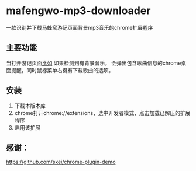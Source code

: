 # mafengwo-mp3-downloader

一款识别并下载马蜂窝游记页面背景mp3音乐的chrome扩展程序

## 主要功能

当打开游记页面[比如](http://www.mafengwo.cn/i/8134474.html) 如果检测到有背景音乐，
会弹出包含歌曲信息的chrome桌面提醒，同时鼠标菜单右键有下载歌曲的选项。

## 安装

1. 下载本版本库
2. chrome打开chrome://extensions，选中开发者模式，点击加载已解压的扩展程序
3. 启用该扩展

## 感谢： 
https://github.com/sxei/chrome-plugin-demo